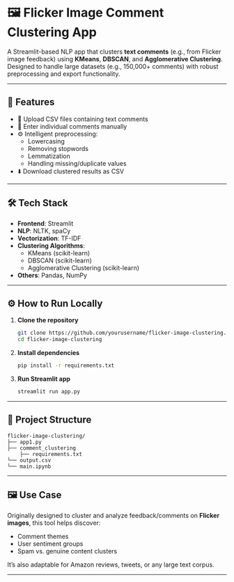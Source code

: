 # 🖼️ Flicker Image Comment Clustering App

A Streamlit-based NLP app that clusters **text comments** (e.g., from Flicker image feedback) using **KMeans**, **DBSCAN**, and **Agglomerative Clustering**. Designed to handle large datasets (e.g., 150,000+ comments) with robust preprocessing and export functionality.

---

## 🚀 Features

- 📂 Upload CSV files containing text comments
- 📝 Enter individual comments manually
- ⚙️ Intelligent preprocessing:
  - Lowercasing
  - Removing stopwords
  - Lemmatization
  - Handling missing/duplicate values
- ⬇️ Download clustered results as CSV

---

## 🛠️ Tech Stack

- **Frontend**: Streamlit
- **NLP**: NLTK, spaCy
- **Vectorization**: TF-IDF
- **Clustering Algorithms**: 
  - KMeans (scikit-learn)
  - DBSCAN (scikit-learn)
  - Agglomerative Clustering (scikit-learn)
- **Others**: Pandas, NumPy

---

## ⚙️ How to Run Locally

1. **Clone the repository**
   ```bash
   git clone https://github.com/yourusername/flicker-image-clustering.git
   cd flicker-image-clustering
   ```

2. **Install dependencies**
   ```bash
   pip install -r requirements.txt
   ```

3. **Run Streamlit app**
   ```bash
   streamlit run app.py
   ```

---

## 📁 Project Structure

```
flicker-image-clustering/
├── app1.py
├── comment_clustering
    ├── requirements.txt
└── output.csv
└── main.ipynb
```

---

## 🖼️ Use Case

Originally designed to cluster and analyze feedback/comments on **Flicker images**, this tool helps discover:
- Comment themes
- User sentiment groups
- Spam vs. genuine content clusters

It’s also adaptable for Amazon reviews, tweets, or any large text corpus.

---

